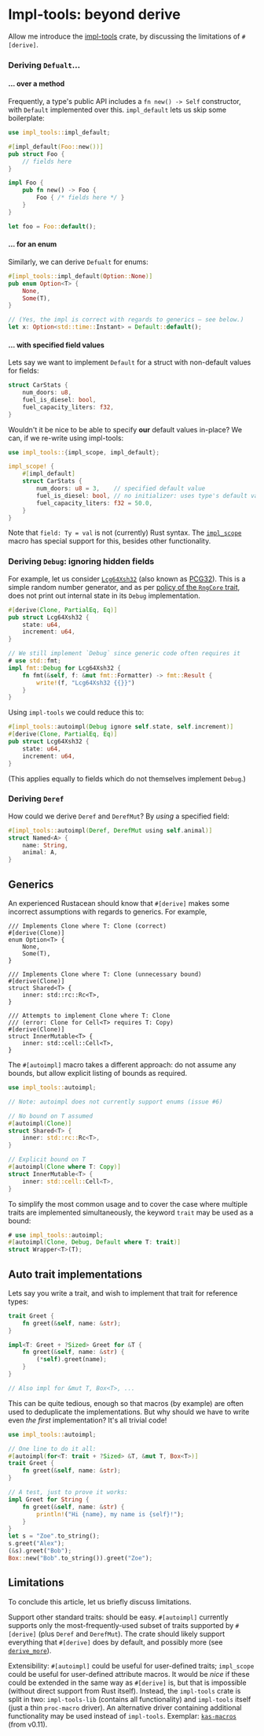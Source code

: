 # Impl-tools: beyond derive

Allow me introduce the [impl-tools](https://crates.io/crates/impl-tools) crate,
by discussing the limitations of `#[derive]`.

### Deriving `Defualt`...

#### ... over a method

Frequently, a type's public API includes a `fn new() -> Self` constructor, with
`Default` implemented over this. `impl_default` lets us skip some boilerplate:
```rust
use impl_tools::impl_default;

#[impl_default(Foo::new())]
pub struct Foo {
    // fields here
}

impl Foo {
    pub fn new() -> Foo {
        Foo { /* fields here */ }
    }
}

let foo = Foo::default();
```

#### ... for an enum

Similarly, we can derive `Defualt` for enums:
```rust
#[impl_tools::impl_default(Option::None)]
pub enum Option<T> {
    None,
    Some(T),
}

// (Yes, the impl is correct with regards to generics — see below.)
let x: Option<std::time::Instant> = Default::default();
```

#### ... with specified field values

Lets say we want to implement `Default` for a struct with non-default values for
fields:
```rust
struct CarStats {
    num_doors: u8,
    fuel_is_diesel: bool,
    fuel_capacity_liters: f32,
}
```
Wouldn't it be nice to be able to specify **our** default values in-place? We can, if we re-write using impl-tools:
```rust
use impl_tools::{impl_scope, impl_default};

impl_scope! {
    #[impl_default]
    struct CarStats {
        num_doors: u8 = 3,    // specified default value
        fuel_is_diesel: bool, // no initializer: uses type's default value
        fuel_capacity_liters: f32 = 50.0,
    }
}
```
Note that `field: Ty = val` is not (currently) Rust syntax. The
[`impl_scope`](https://docs.rs/impl-tools/latest/impl_tools/macro.impl_scope.html)
macro has special support for this, besides other functionality.

### Deriving `Debug`: ignoring hidden fields

For example, let us consider [`Lcg64Xsh32`](https://github.com/rust-random/rand/blob/master/rand_pcg/src/pcg64.rs) (also known as [PCG32](https://www.pcg-random.org/)). This is a simple random number generator, and as per [policy of the `RngCore` trait](https://docs.rs/rand/latest/rand/trait.RngCore.html), does not print out internal state in its `Debug` implementation.
```rust
#[derive(Clone, PartialEq, Eq)]
pub struct Lcg64Xsh32 {
    state: u64,
    increment: u64,
}

// We still implement `Debug` since generic code often requires it
# use std::fmt;
impl fmt::Debug for Lcg64Xsh32 {
    fn fmt(&self, f: &mut fmt::Formatter) -> fmt::Result {
        write!(f, "Lcg64Xsh32 {{}}")
    }
}
```

Using `impl-tools` we could reduce this to:
```rust
#[impl_tools::autoimpl(Debug ignore self.state, self.increment)]
#[derive(Clone, PartialEq, Eq)]
pub struct Lcg64Xsh32 {
    state: u64,
    increment: u64,
}
```

(This applies equally to fields which do not themselves implement `Debug`.)

### Deriving `Deref`

How could we derive `Deref` and `DerefMut`? By *using* a specified field:
```rust
#[impl_tools::autoimpl(Deref, DerefMut using self.animal)]
struct Named<A> {
    name: String,
    animal: A,
}
```

## Generics

An experienced Rustacean should know that `#[derive]` makes some incorrect
assumptions with regards to generics. For example,
```rust,ignore
/// Implements Clone where T: Clone (correct)
#[derive(Clone)]
enum Option<T> {
    None,
    Some(T),
}

/// Implements Clone where T: Clone (unnecessary bound)
#[derive(Clone)]
struct Shared<T> {
    inner: std::rc::Rc<T>,
}

/// Attempts to implement Clone where T: Clone
/// (error: Clone for Cell<T> requires T: Copy)
#[derive(Clone)]
struct InnerMutable<T> {
    inner: std::cell::Cell<T>,
}
```

The `#[autoimpl]` macro takes a different approach: do not assume any bounds,
but allow explicit listing of bounds as required.
```rust
use impl_tools::autoimpl;

// Note: autoimpl does not currently support enums (issue #6)

// No bound on T assumed
#[autoimpl(Clone)]
struct Shared<T> {
    inner: std::rc::Rc<T>,
}

// Explicit bound on T
#[autoimpl(Clone where T: Copy)]
struct InnerMutable<T> {
    inner: std::cell::Cell<T>,
}
```

To simplify the most common usage and to cover the case where multiple traits
are implemented simultaneously, the keyword `trait` may be used as a bound:
```rust
# use impl_tools::autoimpl;
#[autoimpl(Clone, Debug, Default where T: trait)]
struct Wrapper<T>(T);
```

## Auto trait implementations

Lets say you write a trait, and wish to implement that trait for reference types:
```rust
trait Greet {
    fn greet(&self, name: &str);
}

impl<T: Greet + ?Sized> Greet for &T {
    fn greet(&self, name: &str) {
        (*self).greet(name);
    }
}

// Also impl for &mut T, Box<T>, ...
```
This can be quite tedious, enough so that macros (by example) are often used to
deduplicate the implementations. But why should we have to write even
*the first* implementation? It's all trivial code!
```rust
use impl_tools::autoimpl;

// One line to do it all:
#[autoimpl(for<T: trait + ?Sized> &T, &mut T, Box<T>)]
trait Greet {
    fn greet(&self, name: &str);
}

// A test, just to prove it works:
impl Greet for String {
    fn greet(&self, name: &str) {
        println!("Hi {name}, my name is {self}!");
    }
}
let s = "Zoe".to_string();
s.greet("Alex");
(&s).greet("Bob");
Box::new("Bob".to_string()).greet("Zoe");
```

## Limitations

To conclude this article, let us briefly discuss limitations.

Support other standard traits: should be easy. `#[autoimpl]` currently supports
only the most-frequently-used subset of traits supported by `#[derive]` (plus
`Deref` and `DerefMut`). The crate should likely support everything that
`#[derive]` does by default, and possibly more (see
[`derive_more`](https://crates.io/crates/derive_more)).

Extensibility: `#[autoimpl]` could be useful for user-defined traits;
`impl_scope` could be useful for user-defined attribute macros. It would be
*nice* if these could be extended in the same way as `#[derive]` is, but that is
impossible (without direct support from Rust itself). Instead, the `impl-tools`
crate is split in two: `impl-tools-lib` (contains all functionality) and
`impl-tools` itself (just a thin `proc-macro` driver). An alternative driver
containing additional functionality may be used instead of `impl-tools`.
Exemplar: [`kas-macros`](https://github.com/kas-gui/kas/tree/master/crates/kas-macros)
(from v0.11).
